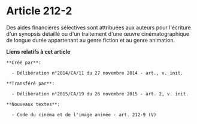 # Article 212-2

Des aides financières sélectives sont attribuées aux auteurs pour l'écriture d'un synopsis détaillé ou d'un traitement d'une
œuvre cinématographique de longue durée appartenant au genre fiction et au genre animation.

**Liens relatifs à cet article**

	**Créé par**:

	  - Délibération n°2014/CA/11 du 27 novembre 2014 - art., v. init.

	**Transféré par**:

	  - Délibération n°2015/CA/19 du 26 novembre 2015 - art. 2, v. init.

	**Nouveaux textes**:

	  - Code du cinéma et de l'image animée - art. 212-9 (V)
